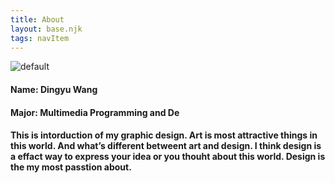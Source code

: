 ```yaml
---
title: About
layout: base.njk
tags: navItem
---
```

<body class="about_warpper">
        <div class="aboutme_info">
            <div class="aboutme_pic"><img src="/images/default.jpeg" alt="default">
            </div>
            <div class="aboutme_name">
            <h4 >Name: Dingyu Wang</h4>
            <h4>Major: Multimedia Programming and De</h4>
            <h4>This is intorduction of my graphic design. Art is most attractive things in this world. And what’s
                different betweent art and design.
                I think design is a effact way to express your idea or you thouht about this world.
Design is the my most passtion about.</h4>

</div>
</div>
</body>